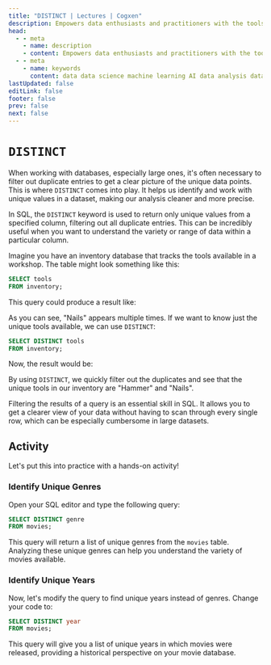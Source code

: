 ```yaml
---
title: "DISTINCT | Lectures | Cogxen"
description: Empowers data enthusiasts and practitioners with the tools and knowledge to unlock the potential of data.
head:
  - - meta
    - name: description
    - content: Empowers data enthusiasts and practitioners with the tools and knowledge to unlock the potential of data.
  - - meta
    - name: keywords
      content: data data science machine learning AI data analysis data-driven data enthusiasts data practitioners
lastUpdated: false
editLink: false
footer: false
prev: false
next: false
---
```


# `DISTINCT`

When working with databases, especially large ones, it's often necessary to filter out duplicate entries to get a clear picture of the unique data points. This is where `DISTINCT` comes into play. It helps us identify and work with unique values in a dataset, making our analysis cleaner and more precise.

In SQL, the `DISTINCT` keyword is used to return only unique values from a specified column, filtering out all duplicate entries. This can be incredibly useful when you want to understand the variety or range of data within a particular column.

Imagine you have an inventory database that tracks the tools available in a workshop. The table might look something like this:

```sql :line-numbers
SELECT tools
FROM inventory;
```

This query could produce a result like:

<!--@include: ../_includes/tables/query-results-from-distinct.md-->

As you can see, "Nails" appears multiple times. If we want to know just the unique tools available, we can use `DISTINCT`:

```sql :line-numbers
SELECT DISTINCT tools
FROM inventory;
```

Now, the result would be:

<!--@include: ../_includes/tables/query-results-from-distinct-2.md-->

By using `DISTINCT`, we quickly filter out the duplicates and see that the unique tools in our inventory are "Hammer" and "Nails".

Filtering the results of a query is an essential skill in SQL. It allows you to get a clearer view of your data without having to scan through every single row, which can be especially cumbersome in large datasets.

## Activity

Let's put this into practice with a hands-on activity!

### Identify Unique Genres

Open your SQL editor and type the following query:

```sql :line-numbers
SELECT DISTINCT genre
FROM movies;
```

This query will return a list of unique genres from the `movies` table. Analyzing these unique genres can help you understand the variety of movies available.

<ImageCard
img_url="https://i.imgur.com/Yl7XdOO.png"
caption="Query Results"
copyright_owner="codecademy.com"
:bordered="true"
/>

### Identify Unique Years

Now, let's modify the query to find unique years instead of genres. Change your code to:

```sql :line-numbers
SELECT DISTINCT year
FROM movies;
```

This query will give you a list of unique years in which movies were released, providing a historical perspective on your movie database.

<ImageCard
img_url="https://i.imgur.com/an771mi.png"
caption="Query Results"
copyright_owner="codecademy.com"
:bordered="true"
/>
